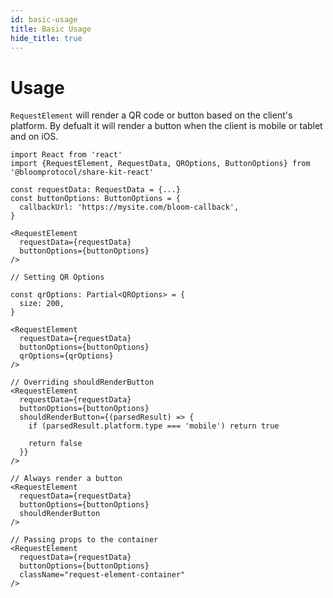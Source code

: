 ```yaml
---
id: basic-usage
title: Basic Usage
hide_title: true
---
```


# Usage

`RequestElement` will render a QR code or button based on the client's platform. By defualt it will render a button when the client is mobile or tablet and on iOS.

```tsx
import React from 'react'
import {RequestElement, RequestData, QROptions, ButtonOptions} from '@bloomprotocol/share-kit-react'

const requestData: RequestData = {...}
const buttonOptions: ButtonOptions = {
  callbackUrl: 'https://mysite.com/bloom-callback',
}

<RequestElement
  requestData={requestData}
  buttonOptions={buttonOptions}
/>

// Setting QR Options

const qrOptions: Partial<QROptions> = {
  size: 200,
}

<RequestElement
  requestData={requestData}
  buttonOptions={buttonOptions}
  qrOptions={qrOptions}
/>

// Overriding shouldRenderButton
<RequestElement
  requestData={requestData}
  buttonOptions={buttonOptions}
  shouldRenderButton={(parsedResult) => {
    if (parsedResult.platform.type === 'mobile') return true

    return false
  }}
/>

// Always render a button
<RequestElement
  requestData={requestData}
  buttonOptions={buttonOptions}
  shouldRenderButton
/>

// Passing props to the container
<RequestElement
  requestData={requestData}
  buttonOptions={buttonOptions}
  className="request-element-container"
/>
```
